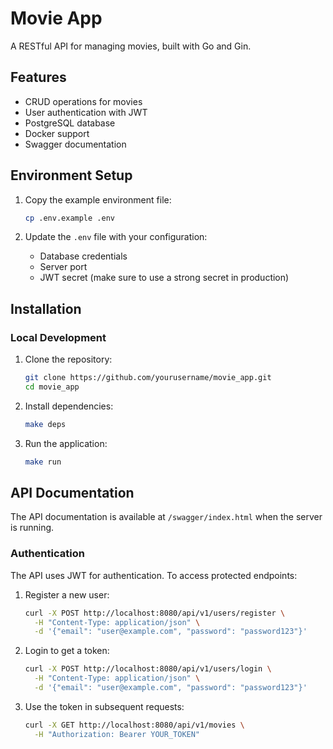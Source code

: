 # Movie App

A RESTful API for managing movies, built with Go and Gin.

## Features

- CRUD operations for movies
- User authentication with JWT
- PostgreSQL database
- Docker support
- Swagger documentation

## Environment Setup

1. Copy the example environment file:

   ```bash
   cp .env.example .env
   ```

2. Update the `.env` file with your configuration:
   - Database credentials
   - Server port
   - JWT secret (make sure to use a strong secret in production)

## Installation

### Local Development

1. Clone the repository:

   ```bash
   git clone https://github.com/yourusername/movie_app.git
   cd movie_app
   ```

2. Install dependencies:

   ```bash
   make deps
   ```

3. Run the application:
   ```bash
   make run
   ```

## API Documentation

The API documentation is available at `/swagger/index.html` when the server is running.

### Authentication

The API uses JWT for authentication. To access protected endpoints:

1. Register a new user:

   ```bash
   curl -X POST http://localhost:8080/api/v1/users/register \
     -H "Content-Type: application/json" \
     -d '{"email": "user@example.com", "password": "password123"}'
   ```

2. Login to get a token:

   ```bash
   curl -X POST http://localhost:8080/api/v1/users/login \
     -H "Content-Type: application/json" \
     -d '{"email": "user@example.com", "password": "password123"}'
   ```

3. Use the token in subsequent requests:
   ```bash
   curl -X GET http://localhost:8080/api/v1/movies \
     -H "Authorization: Bearer YOUR_TOKEN"
   ```
